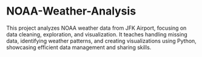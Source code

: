 # NOAA-Weather-Analysis
This project analyzes NOAA weather data from JFK Airport, focusing on data cleaning, exploration, and visualization. It teaches handling missing data, identifying weather patterns, and creating visualizations using Python, showcasing efficient data management and sharing skills.
